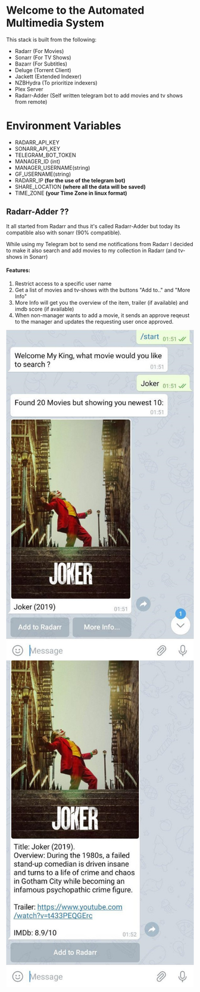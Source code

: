 # Welcome to the Automated Multimedia System
This stack is built from the following:
- Radarr (For Movies)
- Sonarr (For TV Shows)
- Bazarr (For Subtitles)
- Deluge (Torrent Client)
- Jackett (Extended Indexer)
- NZBHydra (To prioritize indexers)
- Plex Server
- Radarr-Adder (Self written telegram bot to add movies and tv shows from remote)

# Environment Variables

- RADARR_API_KEY 
- SONARR_API_KEY
- TELEGRAM_BOT_TOKEN
- MANAGER_ID (int)
- MANAGER_USERNAME(string)
- GF_USERNAME(string)
- RADARR_IP **(for the use of the telegram bot)**
- SHARE_LOCATION **(where all the data will be saved)**
- TIME_ZONE **(your Time Zone in linux format)**

## Radarr-Adder ?? 
It all started from Radarr and thus it's called Radarr-Adder but today its compatible also with sonarr (90% compatible).

While using my Telegram bot to send me notifications from Radarr I decided to make it also search and add movies to my collection in Radarr (and tv-shows in Sonarr)


#### Features:

1.  Restrict access to a specific user name
2.  Get a list of movies and tv-shows with the buttons "Add to.." and "More Info"
3.  More Info will get you the overview of the item, trailer (if available) and imdb score (if available)
4.  When non-manager wants to add a movie, it sends an approve reqeust to the manager and updates the requesting user once approved.

![Screenshot1](https://github.com/dFurman/radarr-adder/raw/master/screenshots/1.jpg)
![Screenshot2](https://github.com/dFurman/radarr-adder/raw/master/screenshots/2.jpg)
